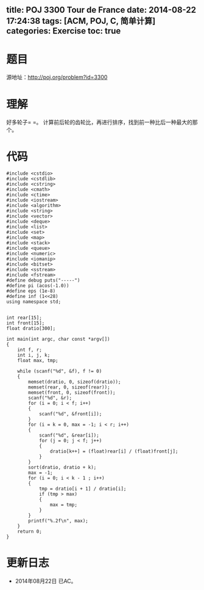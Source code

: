 title: POJ 3300 Tour de France
date: 2014-08-22 17:24:38
tags: [ACM, POJ, C, 简单计算]
categories: Exercise
toc: true
---
# 题目
源地址：http://poj.org/problem?id=3300

# 理解
好多轮子= =。
计算前后轮的齿轮比，再进行排序，找到前一种比后一种最大的那个。

<!-- more -->

# 代码
```
#include <cstdio>
#include <cstdlib>
#include <cstring>
#include <cmath>
#include <ctime>
#include <iostream>
#include <algorithm>
#include <string>
#include <vector>
#include <deque>
#include <list>
#include <set>
#include <map>
#include <stack>
#include <queue>
#include <numeric>
#include <iomanip>
#include <bitset>
#include <sstream>
#include <fstream>
#define debug puts("-----")
#define pi (acos(-1.0))
#define eps (1e-8)
#define inf (1<<28)
using namespace std;


int rear[15];
int front[15];
float dratio[300];

int main(int argc, char const *argv[])
{
    int f, r;
    int i, j, k;
    float max, tmp;

    while (scanf("%d", &f), f != 0)
    {
        memset(dratio, 0, sizeof(dratio));
        memset(rear, 0, sizeof(rear));
        memset(front, 0, sizeof(front));
        scanf("%d", &r);
        for (i = 0; i < f; i++)
        {
            scanf("%d", &front[i]);
        }
        for (i = k = 0, max = -1; i < r; i++)
        {
            scanf("%d", &rear[i]);
            for (j = 0; j < f; j++)
            {
                dratio[k++] = (float)rear[i] / (float)front[j];
            }
        }
        sort(dratio, dratio + k);
        max = -1;
        for (i = 0; i < k - 1 ; i++)
        {
            tmp = dratio[i + 1] / dratio[i];
            if (tmp > max)
            {
                max = tmp;
            }
        }
        printf("%.2f\n", max);
    }
    return 0;
}
```

# 更新日志
- 2014年08月22日 已AC。